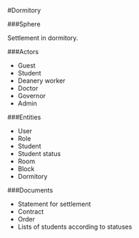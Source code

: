 #Dormitory
  
###Sphere

Settlement in dormitory.

  
###Actors

+ Guest
+ Student
+ Deanery worker
+ Doctor
+ Governor
+ Admin

  
###Entities

+ User
+ Role
+ Student
+ Student status
+ Room
+ Block
+ Dormitory

  
###Documents

+ Statement for settlement
+ Contract
+ Order
+ Lists of students according to statuses

